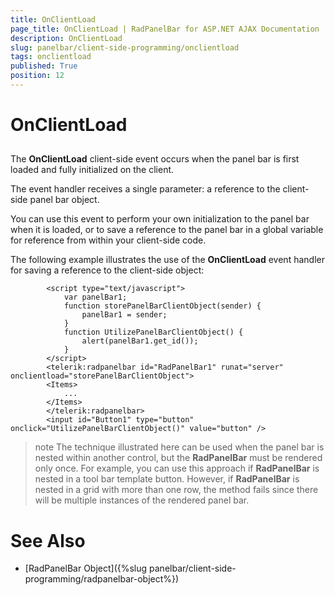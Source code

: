 ```yaml
---
title: OnClientLoad
page_title: OnClientLoad | RadPanelBar for ASP.NET AJAX Documentation
description: OnClientLoad
slug: panelbar/client-side-programming/onclientload
tags: onclientload
published: True
position: 12
---
```


# OnClientLoad



## 

The **OnClientLoad** client-side event occurs when the panel bar is first loaded and fully initialized on the client.

The event handler receives a single parameter: a reference to the client-side panel bar object.

You can use this event to perform your own initialization to the panel bar when it is loaded, or to save a reference to the panel bar in a global variable for reference from within your client-side code.

The following example illustrates the use of the **OnClientLoad** event handler for saving a reference to the client-side object:

````ASPNET
	    <script type="text/javascript">
	        var panelBar1;
	        function storePanelBarClientObject(sender) {
	            panelBar1 = sender;
	        }
	        function UtilizePanelBarClientObject() {
	            alert(panelBar1.get_id());
	        }
	    </script>
	    <telerik:radpanelbar id="RadPanelBar1" runat="server" onclientload="storePanelBarClientObject">    
	    <Items> 
	        ...    
	    </Items>
	    </telerik:radpanelbar>
	    <input id="Button1" type="button" onclick="UtilizePanelBarClientObject()" value="button" />
````





>note The technique illustrated here can be used when the panel bar is nested within another control, but the **RadPanelBar** must be rendered only once. For example, you can use this approach if **RadPanelBar** is nested in a tool bar template button. However, if **RadPanelBar** is nested in a grid with more than one row, the method fails since there will be multiple instances of the rendered panel bar.
>


# See Also

 * [RadPanelBar Object]({%slug panelbar/client-side-programming/radpanelbar-object%})
